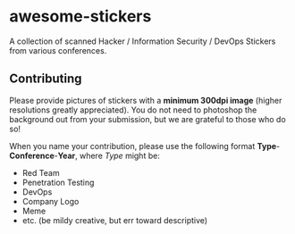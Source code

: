 # awesome-stickers
A collection of scanned Hacker / Information Security / DevOps Stickers from various conferences.

## Contributing
Please provide pictures of stickers with a **minimum 300dpi image** (higher resolutions greatly appreciated). You do not need to photoshop the background out from your submission, but we are grateful to those who do so!

When you name your contribution, please use the following format **Type**-**Conference**-**Year**, where *Type* might be:
- Red Team
- Penetration Testing
- DevOps
- Company Logo
- Meme
- etc. (be mildy creative, but err toward descriptive)
